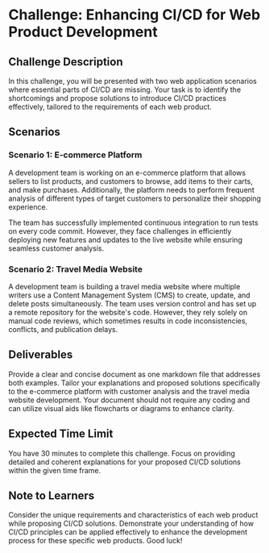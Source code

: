 # Challenge: Enhancing CI/CD for Web Product Development

## Challenge Description
In this challenge, you will be presented with two web application scenarios where essential parts of CI/CD are missing. Your task is to identify the shortcomings and propose solutions to introduce CI/CD practices effectively, tailored to the requirements of each web product.

## Scenarios
### Scenario 1: E-commerce Platform
A development team is working on an e-commerce platform that allows sellers to list products, and customers to browse, add items to their carts, and make purchases. Additionally, the platform needs to perform frequent analysis of different types of target customers to personalize their shopping experience. 

The team has successfully implemented continuous integration to run tests on every code commit. However, they face challenges in efficiently deploying new features and updates to the live website while ensuring seamless customer analysis.

### Scenario 2: Travel Media Website
A development team is building a travel media website where multiple writers use a Content Management System (CMS) to create, update, and delete posts simultaneously. The team uses version control and has set up a remote repository for the website's code. However, they rely solely on manual code reviews, which sometimes results in code inconsistencies, conflicts, and publication delays.

## Deliverables
Provide a clear and concise document as one markdown file that addresses both examples. Tailor your explanations and proposed solutions specifically to the e-commerce platform with customer analysis and the travel media website development. Your document should not require any coding and can utilize visual aids like flowcharts or diagrams to enhance clarity.

## Expected Time Limit
You have 30 minutes to complete this challenge. Focus on providing detailed and coherent explanations for your proposed CI/CD solutions within the given time frame.

## Note to Learners
Consider the unique requirements and characteristics of each web product while proposing CI/CD solutions. Demonstrate your understanding of how CI/CD principles can be applied effectively to enhance the development process for these specific web products. Good luck!